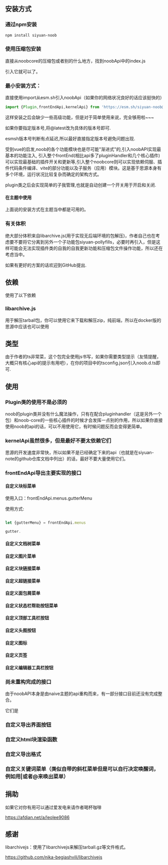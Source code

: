 ## 安装方式

### 通过npm安装

```bash
npm install siyuan-noob
```

### 使用压缩包安装

直接从noobcore的压缩包或者别的什么地方，找到noobApi中的index.js

引入它就可以了。

### 最小安装方式：

直接使用import从esm.sh引入noobApi（如果你的网络状况良好的话应该挺快的）

```js
import {Plugin,frontEndApi,kernelApi} from 'https://esm.sh/siyuan-noob@latest' 
```

这样安装之后会缺少一些高级功能，但是对于简单使用来说，完全够用啦~~~

如果你要指定版本号,将@latest改为具体的版本号即可.

esmsh版本号判断有点延迟,所以最好直接指定版本号避免问题出现.

受到vue的启发,noob的各个功能模块也是尽可能"渐进式"的,引入noobAPI实现最基本的功能注入, 引入整个frontEnd(相比api多了pluginHandler和几个核心插件)可以实现最基础的插件开关和更新等,引入整个noobcore则可以实现依赖伺服、插件代码条件编译、vite的部分功能以及子服务（应用）模块。这是基于思源本身有多个环境，运行状况比较复杂而确定的架构方式。

plugin类之后会实现简单的子我管理,也就是自动创建一个开关用于开启和关闭.

#### 在主题中使用

上面说的安装方式在主题当中都是可用的。
### 有关体积

绝大部分体积来自libarchive.js(用于实现无后端环境的包解压)，作者自己也在考虑要不要将它分离到另外一个子功能包siyuan-pollyfills，必要时再引入，但是这样可能会无法实现插件类的自我的自我更新功能和压缩包文件操作功能，所以还在考虑当中。

如果有更好的方案的话欢迎到GitHub提出.

## 依赖

使用了以下依赖

### libarchive.js

用于解压tarball包，你可以使用它来下载和解压zip，纯前端，所以在docker版的思源中应该也可以使用

## 类型

由于作者的ts非常菜，这个包完全使用js书写，如果你需要类型提示（友情提醒，大概只有核心api的提示有用吧），在你的项目中的tsconfig.json引入noob.d.ts即可.

## 使用

### Plugin类的使用不是必须的

noob的plugin类并没有什么魔法操作，只有在配合pluginhandler（这是另外一个包）和noob-core的一些核心插件的时候才会发挥一点别的作用，所以如果你直接使用noob的api的话，可以不用使用它，有时候问题反而会变得更简单。

### kernelApi虽然很多，但是最好不要太依赖它们

思源的开发速度非常快，所以如果不是已经确定下来的api（也就是在siyuan-note的github仓库文档中列出）的话，最好不要大量使用它们。
 
### frontEndApi导出主要实现的接口

#### 自定义块标菜单

使用入口：frontEndApi.menus.gutterMenu

使用方式:

```js

let {gutterMenu} = frontEndApi.menus

gutter.

```

#### 自定义文档树菜单

#### 自定义图片菜单

#### 自定义块链接菜单

#### 自定义超链接菜单

#### 自定义面包屑菜单

#### 自定义状态栏帮助按钮菜单

#### 自定义顶部工具栏按钮

#### 自定义头图按钮

#### 自定义图标

#### 自定义页签

#### 自定义编辑器工具栏按钮

### 尚未重构完成的接口

由于noobAPI本身是由naive主题的api重构而来，有一部分接口目前还没有完成整合。

它们是

### 自定义导出界面按钮

### 自定义html块渲染函数

### 自定义导出格式

### 自定义关键词菜单（类似自带的斜杠菜单但是可以自行决定唤醒词，例如用|或者@来唤出菜单）

## 捐助

如果它对你有用可以通过爱发电来请作者喝杯咖啡

https://afdian.net/a/leolee9086

## 感谢

libarchivejs：使用了libarchivejs来解压tarball.gz等文件格式。

https://github.com/nika-begiashvili/libarchivejs